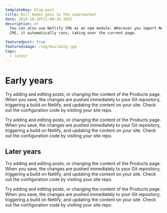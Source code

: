 ```yaml
---
templateKey: blog-post
title: Bill Haden goes to the supermarket
date: 2019-10-10T21:00:34.265Z
description: >+
  You can also use Netlify CMS as an npm module. Wherever you import Netlify
  CMS, it automatically runs, taking over the current page.

featuredpost: true
featuredimage: /img/building.jpg
tags:
  - latest
---
```



# Early  years

Try adding and editing posts, or changing the content of the Products page. When you save, the changes are pushed immediately to your Git repository, triggering a build on Netlify, and updating the content on your site. Check out the configuration code by visiting your site repo.

Try adding and editing posts, or changing the content of the Products page. When you save, the changes are pushed immediately to your Git repository, triggering a build on Netlify, and updating the content on your site. Check out the configuration code by visiting your site repo.

## Later years

Try adding and editing posts, or changing the content of the Products page. When you save, the changes are pushed immediately to your Git repository, triggering a build on Netlify, and updating the content on your site. Check out the configuration code by visiting your site repo.

Try adding and editing posts, or changing the content of the Products page. When you save, the changes are pushed immediately to your Git repository, triggering a build on Netlify, and updating the content on your site. Check out the configuration code by visiting your site repo.
